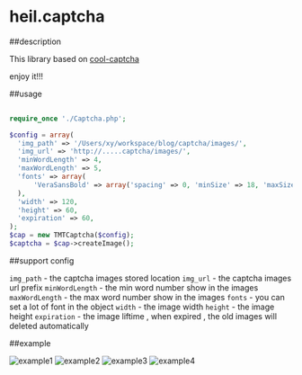 # heil.captcha

##description

This library based on [cool-captcha](https://code.google.com/p/cool-php-captcha/)

enjoy it!!!

##usage

```php
  
require_once './Captcha.php';

$config = array(
  'img_path' => '/Users/xy/workspace/blog/captcha/images/',
  'img_url' => 'http://.....captcha/images/',
  'minWordLength' => 4,
  'maxWordLength' => 5,
  'fonts' => array(
      'VeraSansBold' => array('spacing' => 0, 'minSize' => 18, 'maxSize' => 18, 'font' => 'VeraSansBold.ttf')
  ),
  'width' => 120,
  'height' => 60,
  'expiration' => 60,
);
$cap = new TMTCaptcha($config);
$captcha = $cap->createImage();

```

##support config

`img_path` - the captcha images stored location
`img_url` - the captcha images url prefix
`minWordLength` - the min word number show in the images
`maxWordLength` - the max word number show in the images
`fonts` - you can set a lot of font in the object
`width` - the image width
`height` - the image height
`expiration` - the image liftime , when expired , the old images will deleted automatically


##example

![example1](https://github.com/Ulll/heil.captcha/blob/master/example/1451531306.8061.jpg)
![example2](https://github.com/Ulll/heil.captcha/blob/master/example/1451531331.0574.jpg)
![example3](https://github.com/Ulll/heil.captcha/blob/master/example/1451531339.0852.jpg)
![example4](https://github.com/Ulll/heil.captcha/blob/master/example/1451531353.1939.jpg)
